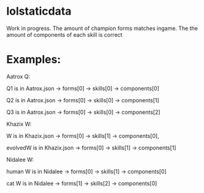 ﻿# lolstaticdata
Work in progress.
The amount of champion forms matches ingame.
The the amount of components of each skill is correct 

# Examples: 
Aatrox Q: 

Q1 is in Aatrox.json -> forms[0] -> skills[0] -> components[0]

Q2 is in Aatrox.json -> forms[0] -> skills[0] -> components[1]

Q3 is in Aatrox.json -> forms[0] -> skills[0] -> components[2]


Khazix W: 

W is in Khazix.json -> forms[0] -> skills[1] -> components[0], 

evolvedW is in Khazix.json -> forms[0] -> skills[1] -> components[1]


Nidalee W:

human W  is in Nidalee -> forms[0] -> skills[1] -> components[0]

cat W is in Nidalee -> forms[1] -> skills[2] -> components[0]
